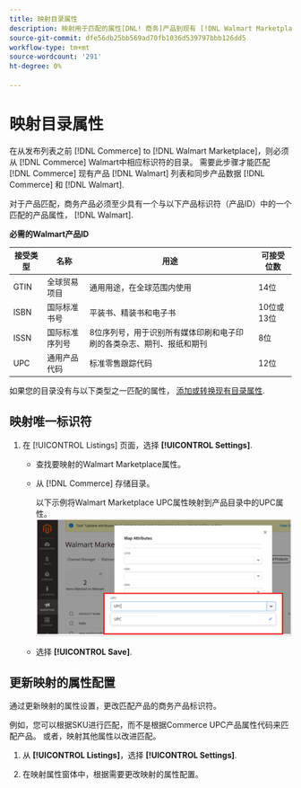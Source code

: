 ```yaml
---
title: 映射目录属性
description: 映射用于匹配的属性[DNL! 商务]产品到现有 [!DNL Walmart Marketplace] 列表和同步数据 [!DNL Channel Manager] 和 [!DNL Walmart].
source-git-commit: dfe56db25bb569ad70fb1036d539797bbb126dd5
workflow-type: tm+mt
source-wordcount: '291'
ht-degree: 0%

---
```



# 映射目录属性

在从发布列表之前 [!DNL Commerce] to [!DNL Walmart Marketplace]，则必须从 [!DNL Commerce] Walmart中相应标识符的目录。
需要此步骤才能匹配 [!DNL Commerce] 现有产品 [!DNL Walmart] 列表和同步产品数据 [!DNL Commerce] 和 [!DNL Walmart].

对于产品匹配，商务产品必须至少具有一个与以下产品标识符（产品ID）中的一个匹配的产品属性， [!DNL Walmart].

**必需的Walmart产品ID**

| **接受类型** | **名称** | **用途** | **可接受位数** |
|-------------------|--------------------------------------|--------------------------------------------------------------------------------------------------------------------------------------------------|-----------------------|
| GTIN | 全球贸易项目 | 通用用途，在全球范围内使用 | 14位 |
| ISBN | 国际标准书号 | 平装书、精装书和电子书 | 10位或13位 |
| ISSN | 国际标准序列号 | 8位序列号，用于识别所有媒体印刷和电子印刷的各类杂志、期刊、报纸和期刊 | 8位 |
| UPC | 通用产品代码 | 标准零售跟踪代码 | 12位 |

如果您的目录没有与以下类型之一匹配的属性， [添加或转换现有目录属性](https://docs.magento.com/user-guide/catalog/product-attributes.html).

## 映射唯一标识符

1. 在 [!UICONTROL Listings] 页面，选择 **[!UICONTROL Settings]**.

   - 查找要映射的Walmart Marketplace属性。

   - 从 [!DNL Commerce] 存储目录。

      以下示例将Walmart Marketplace UPC属性映射到产品目录中的UPC属性。
   ![映射产品匹配条件的属性](assets/products-map-attributes-for-match.png)

   - 选择 **[!UICONTROL Save]**.


## 更新映射的属性配置

通过更新映射的属性设置，更改匹配产品的商务产品标识符。

例如，您可以根据SKU进行匹配，而不是根据Commerce UPC产品属性代码来匹配产品。 或者，映射其他属性以改进匹配。

1. 从 **[!UICONTROL Listings]**，选择 **[!UICONTROL Settings]**.

1. 在映射属性窗体中，根据需要更改映射的属性配置。

